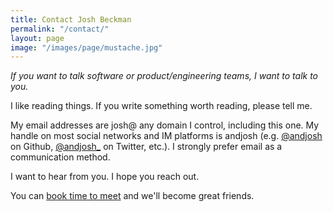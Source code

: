 ```yaml
---
title: Contact Josh Beckman
permalink: "/contact/"
layout: page
image: "/images/page/mustache.jpg"
---
```


_If you want to talk software or product/engineering teams, I want to talk to you._

I like reading things. If you write something worth reading, please tell me.

My email addresses are josh@ any domain I control, including this one. My handle on most social networks and IM platforms is andjosh (e.g. [@andjosh](//github.com/andjosh) on Github, [@andjosh_](//twitter.com/andjosh_) on Twitter, etc.). I strongly prefer email as a communication method. 

I want to hear from you. I hope you reach out.

You can [book time to meet](//calendly.com/andjosh/30min) and we'll become great friends.
